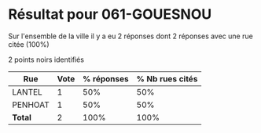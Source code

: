 # Résultat pour 061-GOUESNOU

Sur l'ensemble de la ville il y a eu 2 réponses dont 2 réponses avec une rue citée (100%)

2 points noirs identifiés

| Rue | Vote | % réponses | % Nb rues cités|
|-----|------|------------|----------------|
| LANTEL | 1 | 50% | 50%|
| PENHOAT | 1 | 50% | 50%|
| **Total** | 2 | 100% | 100%|
